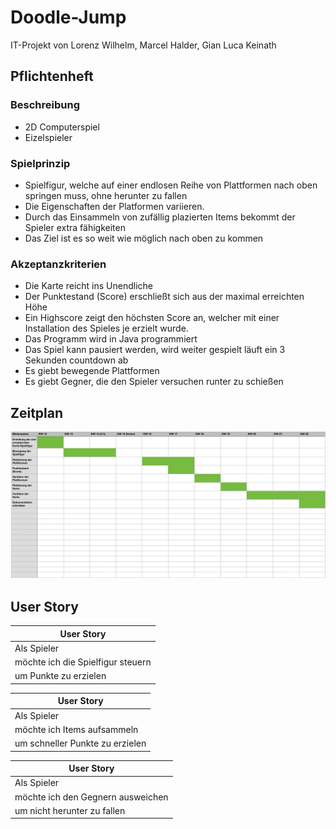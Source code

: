 # Doodle-Jump
IT-Projekt von Lorenz Wilhelm, Marcel Halder, Gian Luca Keinath

## Pflichtenheft

### Beschreibung
- 2D Computerspiel
- Eizelspieler

### Spielprinzip
- Spielfigur, welche auf einer endlosen Reihe von Plattformen nach oben springen muss, ohne herunter zu fallen
- Die Eigenschaften der Platformen variieren.
- Durch das Einsammeln von zufällig plazierten Items bekommt der Spieler extra fähigkeiten
- Das Ziel ist es so weit wie möglich nach oben zu kommen

### Akzeptanzkriterien
- Die Karte reicht ins Unendliche
- Der Punktestand (Score) erschließt sich aus der maximal erreichten Höhe
- Ein Highscore zeigt den höchsten Score an, welcher mit einer Installation des Spieles je erzielt wurde.
- Das Programm wird in Java programmiert
- Das Spiel kann pausiert werden, wird weiter gespielt läuft ein 3 Sekunden countdown ab
- Es giebt bewegende Plattformen
- Es giebt Gegner, die den Spieler versuchen runter zu schießen

## Zeitplan
![Zeitplan](https://github.com/derGianni/Doodle-Jump/blob/1afb62bf30669690471f69a69a5a485f409d23d1/Zeitplan.JPG)

## User Story

|User Story|
|----------|
|Als Spieler|
|möchte ich die Spielfigur steuern|
|um Punkte zu erzielen|

|User Story|
|----------|
|Als Spieler|
|möchte ich Items aufsammeln|
|um schneller Punkte zu erzielen|

|User Story|
|----------|
|Als Spieler|
|möchte ich den Gegnern ausweichen|
|um nicht herunter zu fallen|
